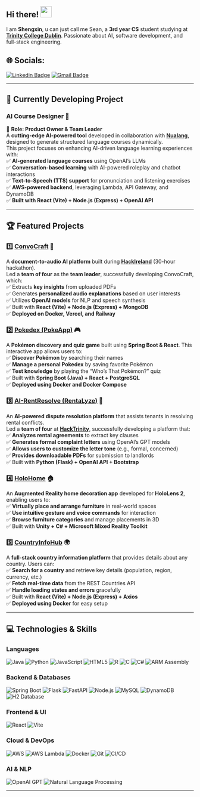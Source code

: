 ## Hi there! <img src="https://raw.githubusercontent.com/aemmadi/aemmadi/master/wave.gif" width="30">

I am **Shengxin**, u can just call me Sean, a **3rd year CS** student studying at [**Trinity College Dublin**](https://www.tcd.ie/). Passionate about AI, software development, and full-stack engineering.

## 🌐 Socials:
[![Linkedin Badge](https://img.shields.io/badge/-shengxin-blue?style=flat-square&logo=Linkedin&logoColor=white&link=https://www.linkedin.com/in/shengxin-chen-b30074261/)](https://www.linkedin.com/in/shengxin-chen-b30074261/)
[![Gmail Badge](https://img.shields.io/badge/-shengxic@tcd.ie-c14438?style=flat-square&logo=Gmail&logoColor=white&link=mailto:shengxic@tcd.ie)](mailto:shengxic@tcd.ie)

---

## 🚀 Currently Developing Project
### **AI Course Designer** 🤖  
🚀 **Role: Product Owner & Team Leader**  
A **cutting-edge AI-powered tool** developed in collaboration with [**Nualang**](https://nualang.com/), designed to generate structured language courses dynamically.  
This project focuses on enhancing AI-driven language learning experiences with:  
✅ **AI-generated language courses** using OpenAI’s LLMs  
✅ **Conversation-based learning** with AI-powered roleplay and chatbot interactions  
✅ **Text-to-Speech (TTS) support** for pronunciation and listening exercises  
✅ **AWS-powered backend**, leveraging Lambda, API Gateway, and DynamoDB  
✅ **Built with React (Vite) + Node.js (Express) + OpenAI API**  

---

## 🏆 Featured Projects

### 1️⃣ [**ConvoCraft**](https://github.com/SeanXC/team6) 🚀  
A **document-to-audio AI platform** built during [**HackIreland**](https://www.hackireland.com/) (30-hour hackathon).  
Led a **team of four** as the **team leader**, successfully developing ConvoCraft, which:  
✅ Extracts **key insights** from uploaded PDFs  
✅ Generates **personalized audio explanations** based on user interests  
✅ Utilizes **OpenAI models** for NLP and speech synthesis  
✅ Built with **React (Vite) + Node.js (Express) + MongoDB**  
✅ **Deployed on Docker, Vercel, and Railway**

### 2️⃣ [**Pokedex (PokeApp)**](https://github.com/SeanXC/pokedex) 🎮  
A **Pokémon discovery and quiz game** built using **Spring Boot & React**. This interactive app allows users to:  
✅ **Discover Pokémon** by searching their names  
✅ **Manage a personal Pokedex** by saving favorite Pokémon  
✅ **Test knowledge** by playing the “Who’s That Pokémon?” quiz  
✅ Built with **Spring Boot (Java) + React + PostgreSQL**  
✅ **Deployed using Docker and Docker Compose**  

### 3️⃣ [**AI-RentResolve (RentaLyze)**](https://github.com/SeanXC/AI-RentResolve) 🏡  
An **AI-powered dispute resolution platform** that assists tenants in resolving rental conflicts.  
Led a **team of four** at [**HackTrinity**](https://hacktrinity.com/), successfully developing a platform that:  
✅ **Analyzes rental agreements** to extract key clauses  
✅ **Generates formal complaint letters** using OpenAI’s GPT models  
✅ **Allows users to customize the letter tone** (e.g., formal, concerned)  
✅ **Provides downloadable PDFs** for submission to landlords  
✅ Built with **Python (Flask) + OpenAI API + Bootstrap**  

### 4️⃣ [**HoloHome**](https://github.com/SeanXC/HoloHome) 🏠  
An **Augmented Reality home decoration app** developed for **HoloLens 2**, enabling users to:  
✅ **Virtually place and arrange furniture** in real-world spaces  
✅ **Use intuitive gesture and voice commands** for interaction  
✅ **Browse furniture categories** and manage placements in 3D  
✅ Built with **Unity + C# + Microsoft Mixed Reality Toolkit**  

### 5️⃣ [**CountryInfoHub**](https://github.com/SeanXC/CountryInfoHub) 🌍  
A **full-stack country information platform** that provides details about any country. Users can:  
✅ **Search for a country** and retrieve key details (population, region, currency, etc.)  
✅ **Fetch real-time data** from the REST Countries API  
✅ **Handle loading states and errors** gracefully  
✅ Built with **React (Vite) + Node.js (Express) + Axios**  
✅ **Deployed using Docker** for easy setup  


---


## 💻 Technologies & Skills

### **Languages**
![Java](https://img.shields.io/badge/java-%23ED8B00.svg?style=flat&logo=openjdk&logoColor=white) 
![Python](https://img.shields.io/badge/python-3670A0?style=flat&logo=python&logoColor=ffdd54) 
![JavaScript](https://img.shields.io/badge/javascript-%23F7DF1E.svg?style=flat&logo=javascript&logoColor=black)
![HTML5](https://img.shields.io/badge/html5-%23E34F26.svg?style=flat&logo=html5&logoColor=white) 
![R](https://img.shields.io/badge/r-%23276DC3.svg?style=flat&logo=r&logoColor=white) 
![C](https://img.shields.io/badge/c-%2300599C.svg?style=flat&logo=c&logoColor=white) 
![C#](https://img.shields.io/badge/c%23-%23239120.svg?style=flat&logo=c-sharp&logoColor=white)
![ARM Assembly](https://img.shields.io/badge/-ARM%20Assembly-0091BD?style=flat-square&logo=arm)

### **Backend & Databases**
![Spring Boot](https://img.shields.io/badge/Spring%20Boot-%236DB33F.svg?style=flat&logo=spring-boot&logoColor=white)
![Flask](https://img.shields.io/badge/flask-%23000.svg?style=flat&logo=flask&logoColor=white)
![FastAPI](https://img.shields.io/badge/fastapi-%23009f00.svg?style=flat&logo=fastapi&logoColor=white)
![Node.js](https://img.shields.io/badge/node.js-6DA55F?style=flat&logo=node.js&logoColor=white) 
![MySQL](https://img.shields.io/badge/mysql-%2300000f.svg?style=flat&logo=mysql&logoColor=white) 
![DynamoDB](https://img.shields.io/badge/AWS%20DynamoDB-%23232F3E.svg?style=flat&logo=amazon-dynamodb&logoColor=white)
![H2 Database](https://img.shields.io/badge/H2%20Database-%230092CC.svg?style=flat)

### **Frontend & UI**
![React](https://img.shields.io/badge/react-%2361DAFB.svg?style=flat&logo=react&logoColor=black)
![Vite](https://img.shields.io/badge/Vite-%23646CFF.svg?style=flat&logo=vite&logoColor=white)

### **Cloud & DevOps**
![AWS](https://img.shields.io/badge/AWS-%23FF9900.svg?style=flat&logo=amazon-aws&logoColor=white)
![AWS Lambda](https://img.shields.io/badge/AWS%20Lambda-%23FF9900.svg?style=flat&logo=amazon-aws&logoColor=white)
![Docker](https://img.shields.io/badge/docker-%230db7ed.svg?style=flat&logo=docker&logoColor=white) 
![Git](https://img.shields.io/badge/-Git-black?style=flat-square&logo=git) 
![CI/CD](https://img.shields.io/badge/CI%2FCD-%23007EC6.svg?style=flat&logo=github-actions&logoColor=white)

### **AI & NLP**
![OpenAI GPT](https://img.shields.io/badge/OpenAI%20GPT-%230062DA.svg?style=flat&logo=openai&logoColor=white)
![Natural Language Processing](https://img.shields.io/badge/NLP-%2300A4CC.svg?style=flat)

---
